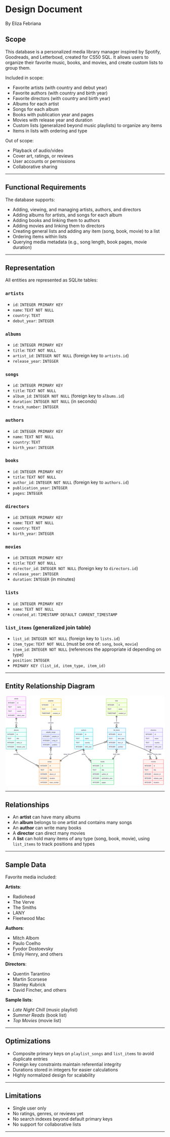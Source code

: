 # Design Document

By Eliza Febriana

## Scope

This database is a personalized media library manager inspired by Spotify, Goodreads, and Letterboxd, created for CS50 SQL. It allows users to organize their favorite music, books, and movies, and create custom lists to group them.

Included in scope:

- Favorite artists (with country and debut year)
- Favorite authors (with country and birth year)
- Favorite directors (with country and birth year)
- Albums for each artist
- Songs for each album
- Books with publication year and pages
- Movies with release year and duration
- Custom lists (generalized beyond music playlists) to organize any items
- Items in lists with ordering and type

Out of scope:
- Playback of audio/video
- Cover art, ratings, or reviews
- User accounts or permissions
- Collaborative sharing

---

## Functional Requirements

The database supports:

- Adding, viewing, and managing artists, authors, and directors
- Adding albums for artists, and songs for each album
- Adding books and linking them to authors
- Adding movies and linking them to directors
- Creating general lists and adding any item (song, book, movie) to a list
- Ordering items within lists
- Querying media metadata (e.g., song length, book pages, movie duration)

---

## Representation

All entities are represented as SQLite tables:

### `artists`

- `id`: `INTEGER PRIMARY KEY`
- `name`: `TEXT NOT NULL`
- `country`: `TEXT`
- `debut_year`: `INTEGER`

### `albums`

- `id`: `INTEGER PRIMARY KEY`
- `title`: `TEXT NOT NULL`
- `artist_id`: `INTEGER NOT NULL` (foreign key to `artists.id`)
- `release_year`: `INTEGER`

### `songs`

- `id`: `INTEGER PRIMARY KEY`
- `title`: `TEXT NOT NULL`
- `album_id`: `INTEGER NOT NULL` (foreign key to `albums.id`)
- `duration`: `INTEGER NOT NULL` (in seconds)
- `track_number`: `INTEGER`

### `authors`

- `id`: `INTEGER PRIMARY KEY`
- `name`: `TEXT NOT NULL`
- `country`: `TEXT`
- `birth_year`: `INTEGER`

### `books`

- `id`: `INTEGER PRIMARY KEY`
- `title`: `TEXT NOT NULL`
- `author_id`: `INTEGER NOT NULL` (foreign key to `authors.id`)
- `publication_year`: `INTEGER`
- `pages`: `INTEGER`

### `directors`

- `id`: `INTEGER PRIMARY KEY`
- `name`: `TEXT NOT NULL`
- `country`: `TEXT`
- `birth_year`: `INTEGER`

### `movies`

- `id`: `INTEGER PRIMARY KEY`
- `title`: `TEXT NOT NULL`
- `director_id`: `INTEGER NOT NULL` (foreign key to `directors.id`)
- `release_year`: `INTEGER`
- `duration`: `INTEGER` (in minutes)

### `lists`

- `id`: `INTEGER PRIMARY KEY`
- `name`: `TEXT NOT NULL`
- `created_at`: `TIMESTAMP DEFAULT CURRENT_TIMESTAMP`

### `list_items` (generalized join table)

- `list_id`: `INTEGER NOT NULL` (foreign key to `lists.id`)
- `item_type`: `TEXT NOT NULL` (must be one of: `song`, `book`, `movie`)
- `item_id`: `INTEGER NOT NULL` (references the appropriate id depending on type)
- `position`: `INTEGER`
- `PRIMARY KEY (list_id, item_type, item_id)`

---

## Entity Relationship Diagram

![Generalized Media Manager ER Diagram](diagram.png)

---

## Relationships

- An **artist** can have many albums
- An **album** belongs to one artist and contains many songs
- An **author** can write many books
- A **director** can direct many movies
- A **list** can hold many items of any type (song, book, movie), using `list_items` to track positions and types

---

## Sample Data

Favorite media included:

**Artists**:
- Radiohead
- The Verve
- The Smiths
- LANY
- Fleetwood Mac

**Authors**:
- Mitch Albom
- Paulo Coelho
- Fyodor Dostoevsky
- Emily Henry, and others

**Directors**:
- Quentin Tarantino
- Martin Scorsese
- Stanley Kubrick
- David Fincher, and others

**Sample lists**:
- *Late Night Chill* (music playlist)
- *Summer Reads* (book list)
- *Top Movies* (movie list)

---

## Optimizations

- Composite primary keys on `playlist_songs` and `list_items` to avoid duplicate entries
- Foreign key constraints maintain referential integrity
- Durations stored in integers for easier calculations
- Highly normalized design for scalability

---

## Limitations

- Single user only
- No ratings, genres, or reviews yet
- No search indexes beyond default primary keys
- No support for collaborative lists

---

